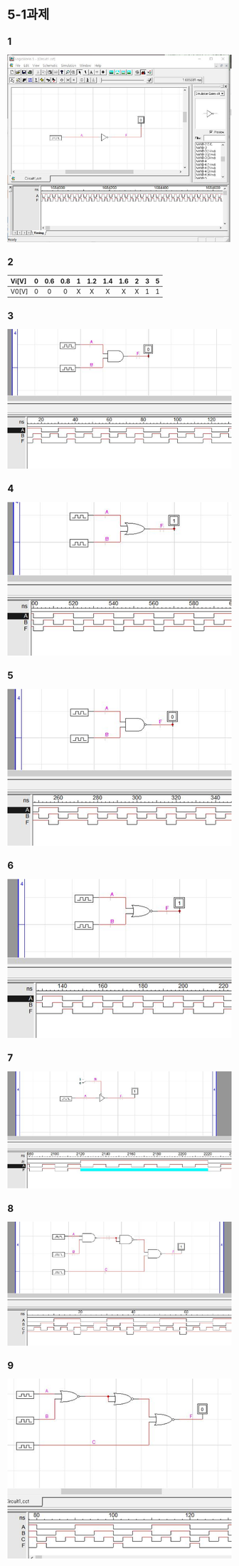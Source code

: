 # 5-1과제
## 1
![1](/img3/1.JPG)

## 2
|Vi[V]|0|0.6|0.8|1|1.2|1.4|1.6|2|3|5|
:-|:-:|:-:|:-:|:-:|:-:|:-:|:-:|:-:|:-:|:-:|
|V0[V]|0|0|0|X|X|X|X|X|1|1|

## 3
![1](/img3/3.JPG)

## 4
![1](/img3/4.JPG)

## 5
![1](/img3/5.JPG)

## 6
![1](/img3/6.JPG)

## 7
![1](/img3/7.JPG)

## 8
![1](/img3/8.JPG)

## 9
![1](/img3/9.JPG)
